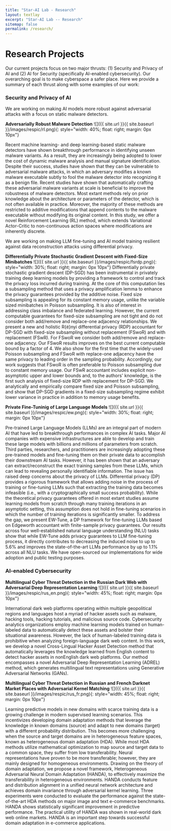 ```yaml
---
title: "Star-AI Lab - Research"
layout: textlay
excerpt: "Star-AI Lab -- Research"
sitemap: false
permalink: /research/
---
```


# Research Projects

Our current projects focus on two major thrusts: (1) Security and Privacy of AI and (2) AI for Security (specifically AI-enabled cybersecurity). Our overarching goal is to make cyberspace a safer place.
Here we provide a summary of each thrust along with some examples of our work:

### Security and Privacy of AI

We are working on making AI models more robust against adversarial attacks with a focus on static malware detectors. 

<!---
**Adversarially Robust Malware Detection with Multivew Representation Learning**  ![]({{ site.url }}{{ site.baseurl }}/images/respic/rl.png){: style="width: 40%; float: right; margin: 0px 10px"}

Deep learning-based adversarial malware detectors have yielded promising results in detecting never-before-seen malware executables without relying on expensive dynamic behavior
analysis and sandbox. Despite their abilities, these detectors have been shown to be vulnerable to adversarial malware variants - meticulously modified, functionality-preserving
versions of original malware executables generated by machine learning. Due to the nature of these adversarial modifications, these adversarial methods often use a single view of
malware executables (i.e., the binary/hexadecimal view) to generate adversarial malware variants.
This provides an opportunity for the defenders (i.e., malware detectors) to detect the adversarial variants by utilizing more than one view of a malware file
(e.g., source code view in addition to the binary view). The rationale behind this idea is that while the adversary focuses on the binary view, certain characteristics 
of the malware file in the source code view remain untouched which leads to the detection of the adversarial malware variants. To capitalize on this opportunity, 
we propose Adversarially Robust Multiview Malware Defense (ARMD), a novel multi-view learning framework to improve the robustness of DL-based malware detectors against 
adversarial variants. Our experiments on three renowned open-source deep learning-based malware detectors across six common malware categories show that ARMD is able to improve 
the adversarial robustness by up to seven times on these malware detectors.
--->

**Adversarially Robust Malware Detection**  ![]({{ site.url }}{{ site.baseurl }}/images/respic/rl.png){: style="width: 40%; float: right; margin: 0px 10px"}

Recent machine learning- and deep learning-based static malware detectors have shown breakthrough performance in identifying unseen malware variants. As a result, they are
increasingly being adopted to lower the cost of dynamic malware analysis and manual signature identification. Despite their success, studies have shown that they can be vulnerable to
adversarial malware attacks, in which an adversary modifies a known malware executable subtly to fool the malware detector into recognizing it as a benign file. Recent studies have shown
that automatically crafting these adversarial malware variants at scale is beneficial to improve the robustness of malware detectors. Most extant methods rely on prior
knowledge about the architecture or parameters of the detector, which is not often available in practice. Moreover, the majority of these methods are restricted to additive modifications that append
contents to the malware executable without modifying its original content. In this study, we offer a novel Reinforcement Learning (RL) method, which extends Variational Actor-Critic to non-continuous action spaces where modifications are
inherently discrete.

We are working on making LLM fine-tuning and AI model training resilient against data reconstruction attacks using differential privacy.

**Differentially Private Stochastic Gradient Descent with Fixed-Size Minibatches**  ![]({{ site.url }}{{ site.baseurl }}/images/respic/fsrdp.png){: style="width: 30%; float: right; margin: 0px 10px"}
Differentially private stochastic gradient descent (DP-SGD) has been instrumental in privately training deep learning models by providing a framework to control and track the privacy loss incurred during training. At the core of this computation lies a subsampling method that uses a privacy amplification lemma to enhance the privacy guarantees provided by the additive noise. Fixed size subsampling is appealing for its constant memory usage, unlike the variable sized minibatches in Poisson subsampling. It is also of interest in addressing class imbalance and federated learning. However, the current computable guarantees for fixed-size subsampling are not tight and do not consider both add/remove and replace-one adjacency relationships. We present a new and holistic R{é}nyi differential privacy (RDP) accountant for DP-SGD with fixed-size subsampling without replacement (FSwoR) and with replacement (FSwR). For FSwoR we consider both add/remove and replace-one adjacency. Our FSwoR results improves on the best current computable bound by a factor of 4. We also show for the first time that the widely-used Poisson subsampling and FSwoR with replace-one adjacency have the same privacy to leading order in the sampling probability. Accordingly, our work suggests that FSwoR is often preferable to Poisson subsampling due to constant memory usage. Our FSwR accountant includes explicit non-asymptotic upper and lower bounds and, to the authors' knowledge, is the first such analysis of fixed-size RDP with replacement for DP-SGD. We analytically and empirically compare fixed size and Poisson subsampling, and show that DP-SGD gradients in a fixed-size subsampling regime exhibit lower variance in practice in addition to memory usage benefits. 

**Private Fine-Tuninig of Large Language Models**  ![]({{ site.url }}{{ site.baseurl }}/images/respic/ew.png){: style="width: 30%; float: right; margin: 0px 10px"}

Pre-trained Large Language Models (LLMs) are an integral part of modern AI that have led to breakthrough performances in complex AI tasks. Major AI companies with expensive 
infrastructures are able to develop and train these large models with billions and millions of parameters from scratch. Third parties, researchers, and practitioners are 
increasingly adopting these pre-trained models and fine-tuning them on their private data to accomplish their downstream AI tasks. However, it has been shown that an adversary 
can extract/reconstruct the exact training samples from these LLMs, which can lead to revealing personally identifiable information. The issue has raised deep concerns about 
the privacy of LLMs. Differential privacy (DP) provides a rigorous framework that allows adding noise in the process of training or fine-tuning LLMs such that extracting 
the training data becomes infeasible (i.e., with a cryptographically small success probability). While the theoretical privacy guarantees offered in most extant studies assume 
learning models from scratch through many training iterations in an asymptotic setting, this assumption does not hold in fine-tuning scenarios in which the number of 
training iterations is significantly smaller. To address the gap, we present EW-Tune, a DP framework for fine-tuning LLMs based on Edgeworth accountant with finite-sample privacy guarantees. 
Our results across four well-established natural language understanding (NLU) tasks show that while EW-Tune adds privacy guarantees to LLM fine-tuning process, 
it directly contributes to decreasing the induced noise to up to 5.6% and improves the state-of-the-art LLMs performance by up to 1.1% across all NLU tasks. 
We have open-sourced our implementations for wide adoption and public testing purposes. 


### AI-enabled Cybersecurity

**Multilingual Cyber Threat Detection in the Russian Dark Web with Adversarial Deep Representation Learning** ![]({{ site.url }}{{ site.baseurl }}/images/respic/rus_en.png){: style="width: 45%; float: right; margin: 0px 10px"}

International dark web platforms operating within multiple geopolitical regions and languages host a myriad of hacker assets such as malware, hacking tools, hacking tutorials, and malicious
source code. Cybersecurity analytics organizations employ machine learning models trained on human-labeled data to automatically detect these assets and bolster their situational awareness.
However, the lack of human-labeled training data is prohibitive when analyzing foreign-language dark web content. In this work, we develop a novel Cross-Lingual Hacker Asset Detection method that
automatically leverages the knowledge learned from English content to detect hacker assets in nonEnglish dark web platforms. Our method encompasses a novel Adversarial Deep Representation
Learning (ADREL) method, which generates multilingual text representations using Generative Adversarial Networks (GANs).


**Multilingual Cyber Threat Detection in Russian and French Darknet Market Places with Adversarial Kernel Matching** ![]({{ site.url }}{{ site.baseurl }}/images/respic/rus_fr.png){: style="width: 45%; float: right; margin: 0px 10px"}

Learning predictive models in new domains with scarce training data is a growing challenge in modern supervised learning
scenarios. This incentivizes developing domain adaptation methods that leverage the knowledge in known domains (source) and adapt to
new domains (target) with a different probability distribution. This becomes more challenging when the source and target domains are in
heterogeneous feature spaces, known as heterogeneous domain adaptation (HDA). While most HDA methods utilize mathematical
optimization to map source and target data to a common space, they suffer from low transferability. Neural representations have proven to
be more transferable; however, they are mainly designed for homogeneous environments. Drawing on the theory of domain adaptation, we
propose a novel framework, Heterogeneous Adversarial Neural Domain Adaptation (HANDA), to effectively maximize the transferability in
heterogeneous environments. HANDA conducts feature and distribution alignment in a unified neural network architecture and achieves
domain invariance through adversarial kernel learning. Three experiments were conducted to evaluate the performance against the
state-of-the-art HDA methods on major image and text e-commerce benchmarks. HANDA shows statistically significant improvement in
predictive performance. The practical utility of HANDA was shown in real-world dark web online markets. HANDA is an important step
towards successful domain adaptation in e-commerce applications.



<!---
**Scanning tunneling noise spectroscopy (STNS).** We have developed a novel cryogenic MHz amplifier that allows us to measure not only the average tunneling current, but also its fluctuation! This has many applications: one can detect the fluctuations of the electronic states, peculiar tunneling processes, and shot noise. We have used this instrument to discover charge trapping in the insulating layer of the cuprates, connected to the c-axis mystery, and to measure the doubling of the charge due to Andreev processes to the superfluid in a lead sample.


**Mott physics and high-temperature superconductivity.** Questions of interest include: (i), How does the Mott state collapse upon doping and how is this related to the complex phase diagram of high-temperature superconductors? (ii), What is the strange metal phase seen in correlated electron systems? Is this an exotic long-range entangled state? What is the mechanism of dissipation in that state? (iii), Why is the transition temperature in high-temperature superconductors so high? We have worked on iridates, rhodates, and cuprates.

**Nanofabricated "Smart Tips"**.
![]({{ site.url }}{{ site.baseurl }}/images/respic/SmartTip.png){: style="width: 250px; float: left; margin: 0px  10px"}
One of the  projects back from my job-proposal is to develop nanofabricated STM tips. The idea behind these “smart tips” is to use the technologies that were developed over decades in nanofabrication and make them available for scanning probe by using a nano-device instead of the traditional STM tungsten tip. One gains the flexibility of using different functionalities that are known from the fields of nanofabrication and mesoscopic physics. We are collaborating with the group Simon Groeblacher at TU Delft to realize this concept, benefitting from their unparalleled micro/nano fabrication know how.  A prototype of a smart tip is shown to the left. See publications in Microsyst Nanoeng, Nanotechnology, and PRB.

**Josephson STM.** Josephson STM has the ability to gain insight into spatial variations of the order parameter, or superfluid density. We have managed to, for the first time, use JSTM with atomic resolution on a quantum material.
We have used atomic-resolution Josephson scanning tunneling microscopy to reveal a strongly inhomogeneous superfluid in the iron-based superconductor FeTe0.55Se0.45. The results and their implications are published in Nature.

We also detected and investigated a quite particular YSR state in the same material.

**Ultra-stable SI-STM instrument.**  ![]({{ site.url }}{{ site.baseurl }}/images/respic/STMHead.png){: style="width: 250px; float: right; margin: 0px 10px"}
For SI-STM, having the most stable STM head is key. We have used finite element simulations, good choices in material science, and craftsmanship to build the most stable STM head in the world, to our knowledge. See publication in RSI.


**Strange Metals.** The strange metal phase might be the most mysterious phase of high-temperature superconductors. Here, the electrical resistivity grows linearly with temperature T in large areas of the phase diagram, with a mean free path that diminishes to a fraction of the interatomic distance. T-linear resistivity is often associated with quantum critical points and marginal-Fermi-liquid physics. In strange metals, the mystery seems to go even further: we deal with something that looks like a quantum critical phase over an extended range of the phase diagram instead of cumulating in a point. There exists no consistent theory for strange metals, leading to more adventurous new approaches including the holographic theories that use insights from gravity to explain strange metals (a recent textbook on this was written by our colleagues at Leiden University, Schalm and Zaanen).
We are part of the 'Strange Metal consortium NL' that includes the groups of Hussey, Golden, van Heumen, Zaanen, Schalm, Stoof and Vandoren. 

**Magnetic fluctuations and electron spin resonance.**
![]({{ site.url }}{{ site.baseurl }}/images/respic/SpinFluc.png){: style="width: 70%; float: center; margin: 10px"}

**Twisted bilayer graphene and other material with super-periodicities.**
We have proposed that artificial super-periodicities can lead to improved superconductivity, both because of increased density of states and because of phase space arguments (see image from our SciPost publication below). Perhaps for different reasons, twisted bilayer graphene has been shown to superconduct! We are investigate this material with the groups of Efetov, Baumberger, and van der Molen.

![]({{ site.url }}{{ site.baseurl }}/images/respic/SciPost.png){: style="width: 70%; float: center; margin: 0px"}

### ... and more.
--->